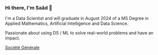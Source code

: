 ### Hi there, I'm Saâd 👋

I'm a Data Scientist and will graduate in August 2024 of a MS Degree in Applied Mathematics, Artificial Intelligence and Data Science.

Passionate about using DS / ML to solve real-world problems and have an impact.

[Société Générale](https://www.societegenerale.com/fr)
<!--
**Saaaad2000/Saaaad2000** is a ✨ _special_ ✨ repository because its `README.md` (this file) appears on your GitHub profile.

Here are some ideas to get you started:

- 🔭 I’m currently working on ...
- 🌱 I’m currently learning ...
- 👯 I’m looking to collaborate on ...
- 🤔 I’m looking for help with ...
- 💬 Ask me about ...
- 📫 How to reach me: ...
- 😄 Pronouns: ...
- ⚡ Fun fact: ...
-->

